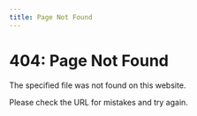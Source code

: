 ```yaml
---
title: Page Not Found
---
```


# 404: Page Not Found

The specified file was not found on this website.

Please check the URL for mistakes and try again.
